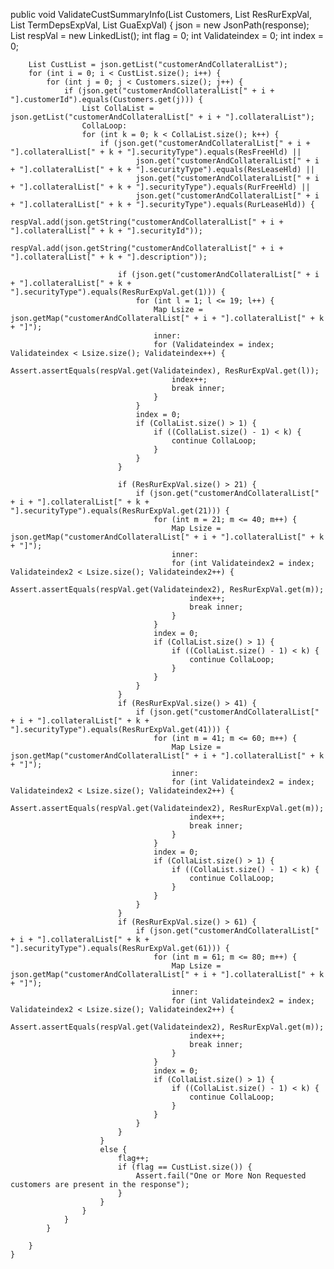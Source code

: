  public void ValidateCustSummaryInfo(List Customers, List ResRurExpVal, List TermDepsExpVal, List GuaExpVal) {
        json = new JsonPath(response);
        List respVal = new LinkedList();
        int flag = 0;
        int Validateindex = 0;
        int index = 0;

        List CustList = json.getList("customerAndCollateralList");
        for (int i = 0; i < CustList.size(); i++) {
            for (int j = 0; j < Customers.size(); j++) {
                if (json.get("customerAndCollateralList[" + i + "].customerId").equals(Customers.get(j))) {
                    List CollaList = json.getList("customerAndCollateralList[" + i + "].collateralList");
                    CollaLoop:
                    for (int k = 0; k < CollaList.size(); k++) {
                        if (json.get("customerAndCollateralList[" + i + "].collateralList[" + k + "].securityType").equals(ResFreeHld) ||
                                json.get("customerAndCollateralList[" + i + "].collateralList[" + k + "].securityType").equals(ResLeaseHld) ||
                                json.get("customerAndCollateralList[" + i + "].collateralList[" + k + "].securityType").equals(RurFreeHld) ||
                                json.get("customerAndCollateralList[" + i + "].collateralList[" + k + "].securityType").equals(RurLeaseHld)) {
                            respVal.add(json.getString("customerAndCollateralList[" + i + "].collateralList[" + k + "].securityId"));
                            respVal.add(json.getString("customerAndCollateralList[" + i + "].collateralList[" + k + "].description"));

                            if (json.get("customerAndCollateralList[" + i + "].collateralList[" + k + "].securityType").equals(ResRurExpVal.get(1))) {
                                for (int l = 1; l <= 19; l++) {
                                    Map Lsize = json.getMap("customerAndCollateralList[" + i + "].collateralList[" + k + "]");
                                    inner:
                                    for (Validateindex = index; Validateindex < Lsize.size(); Validateindex++) {
                                        Assert.assertEquals(respVal.get(Validateindex), ResRurExpVal.get(l));
                                        index++;
                                        break inner;
                                    }
                                }
                                index = 0;
                                if (CollaList.size() > 1) {
                                    if ((CollaList.size() - 1) < k) {
                                        continue CollaLoop;
                                    }
                                }
                            }

                            if (ResRurExpVal.size() > 21) {
                                if (json.get("customerAndCollateralList[" + i + "].collateralList[" + k + "].securityType").equals(ResRurExpVal.get(21))) {
                                    for (int m = 21; m <= 40; m++) {
                                        Map Lsize = json.getMap("customerAndCollateralList[" + i + "].collateralList[" + k + "]");
                                        inner:
                                        for (int Validateindex2 = index; Validateindex2 < Lsize.size(); Validateindex2++) {
                                            Assert.assertEquals(respVal.get(Validateindex2), ResRurExpVal.get(m));
                                            index++;
                                            break inner;
                                        }
                                    }
                                    index = 0;
                                    if (CollaList.size() > 1) {
                                        if ((CollaList.size() - 1) < k) {
                                            continue CollaLoop;
                                        }
                                    }
                                }
                            }
                            if (ResRurExpVal.size() > 41) {
                                if (json.get("customerAndCollateralList[" + i + "].collateralList[" + k + "].securityType").equals(ResRurExpVal.get(41))) {
                                    for (int m = 41; m <= 60; m++) {
                                        Map Lsize = json.getMap("customerAndCollateralList[" + i + "].collateralList[" + k + "]");
                                        inner:
                                        for (int Validateindex2 = index; Validateindex2 < Lsize.size(); Validateindex2++) {
                                            Assert.assertEquals(respVal.get(Validateindex2), ResRurExpVal.get(m));
                                            index++;
                                            break inner;
                                        }
                                    }
                                    index = 0;
                                    if (CollaList.size() > 1) {
                                        if ((CollaList.size() - 1) < k) {
                                            continue CollaLoop;
                                        }
                                    }
                                }
                            }
                            if (ResRurExpVal.size() > 61) {
                                if (json.get("customerAndCollateralList[" + i + "].collateralList[" + k + "].securityType").equals(ResRurExpVal.get(61))) {
                                    for (int m = 61; m <= 80; m++) {
                                        Map Lsize = json.getMap("customerAndCollateralList[" + i + "].collateralList[" + k + "]");
                                        inner:
                                        for (int Validateindex2 = index; Validateindex2 < Lsize.size(); Validateindex2++) {
                                            Assert.assertEquals(respVal.get(Validateindex2), ResRurExpVal.get(m));
                                            index++;
                                            break inner;
                                        }
                                    }
                                    index = 0;
                                    if (CollaList.size() > 1) {
                                        if ((CollaList.size() - 1) < k) {
                                            continue CollaLoop;
                                        }
                                    }
                                }
                            }
                        }
                        else {
                            flag++;
                            if (flag == CustList.size()) {
                                Assert.fail("One or More Non Requested customers are present in the response");
                            }
                        }
                    }
                }
            }

        }
    }

